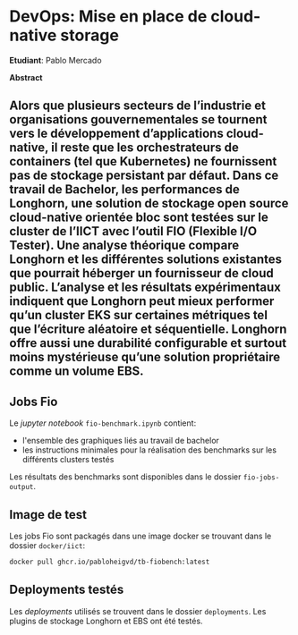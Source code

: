 # DevOps: Mise en place de cloud-native storage 
**Etudiant**: Pablo Mercado

__Abstract__

Alors que plusieurs secteurs de l’industrie et organisations gouvernementales se tournent vers
le développement d’applications cloud-native, il reste que les orchestrateurs de containers (tel
que Kubernetes) ne fournissent pas de stockage persistant par défaut.
Dans ce travail de Bachelor, les performances de Longhorn, une solution de stockage open
source cloud-native orientée bloc sont testées sur le cluster de l’IICT avec l’outil FIO (Flexible
I/O Tester). Une analyse théorique compare Longhorn et les différentes solutions existantes
que pourrait héberger un fournisseur de cloud public. L’analyse et les résultats expérimentaux
indiquent que Longhorn peut mieux performer qu’un cluster EKS sur certaines métriques
tel que l’écriture aléatoire et séquentielle. Longhorn offre aussi une durabilité configurable et
surtout moins mystérieuse qu’une solution propriétaire comme un volume EBS.
---

## Jobs Fio
Le *jupyter notebook* `fio-benchmark.ipynb` contient:
* l'ensemble des graphiques liés au travail de bachelor
* les instructions minimales pour la réalisation des benchmarks sur les différents clusters testés

Les résultats des benchmarks sont disponibles dans le dossier `fio-jobs-output`.

## Image de test
Les jobs Fio sont packagés dans une image docker se trouvant dans le dossier `docker/iict`:

```bash
docker pull ghcr.io/pabloheigvd/tb-fiobench:latest
```
## Deployments testés
Les *deployments* utilisés se trouvent dans le dossier `deployments`. Les plugins de stockage Longhorn et EBS ont été testés.